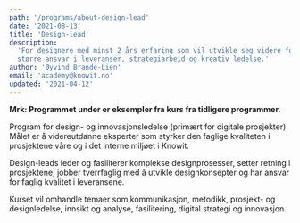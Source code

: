 ```yaml
---
path: '/programs/about-design-lead'
date: '2021-08-13'
title: 'Design-lead'
description:
  'For designere med minst 2 års erfaring som vil utvikle seg videre for å ta
  større ansvar i leveranser, strategiarbeid og kreativ ledelse.'
author: 'Øyvind Brande-Lien'
email: 'academy@knowit.no'
updated: '2021-04-12'
---
```


**Mrk: Programmet under er eksempler fra kurs fra tidligere programmer.**

Program for design- og innovasjonsledelse (primært for digitale prosjekter).
Målet er å videreutdanne eksperter som styrker den faglige kvaliteten i
prosjektene våre og i det interne miljøet i Knowit.

Design-leads leder og fasiliterer komplekse designprosesser, setter retning i
prosjektene, jobber tverrfaglig med å utvikle designkonsepter og har ansvar
for faglig kvalitet i leveransene.

Kurset vil omhandle temaer som kommunikasjon, metodikk, prosjekt- og
designledelse, innsikt og analyse, fasilitering, digital strategi og
innovasjon.
